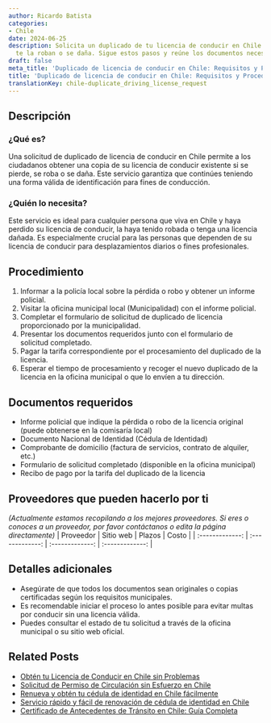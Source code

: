 ```yaml
---
author: Ricardo Batista
categories:
- Chile
date: 2024-06-25
description: Solicita un duplicado de tu licencia de conducir en Chile si se pierde,
  te la roban o se daña. Sigue estos pasos y reúne los documentos necesarios.
draft: false
meta_title: 'Duplicado de licencia de conducir en Chile: Requisitos y Procedimiento'
title: 'Duplicado de licencia de conducir en Chile: Requisitos y Procedimiento'
translationKey: chile-duplicate_driving_license_request
---
```



## Descripción
### ¿Qué es?
Una solicitud de duplicado de licencia de conducir en Chile permite a los ciudadanos obtener una copia de su licencia de conducir existente si se pierde, se roba o se daña. Este servicio garantiza que continúes teniendo una forma válida de identificación para fines de conducción.

### ¿Quién lo necesita?
Este servicio es ideal para cualquier persona que viva en Chile y haya perdido su licencia de conducir, la haya tenido robada o tenga una licencia dañada. Es especialmente crucial para las personas que dependen de su licencia de conducir para desplazamientos diarios o fines profesionales.

## Procedimiento

1. Informar a la policía local sobre la pérdida o robo y obtener un informe policial.
2. Visitar la oficina municipal local (Municipalidad) con el informe policial.
3. Completar el formulario de solicitud de duplicado de licencia proporcionado por la municipalidad.
4. Presentar los documentos requeridos junto con el formulario de solicitud completado.
5. Pagar la tarifa correspondiente por el procesamiento del duplicado de la licencia.
6. Esperar el tiempo de procesamiento y recoger el nuevo duplicado de la licencia en la oficina municipal o que lo envíen a tu dirección.

## Documentos requeridos

- Informe policial que indique la pérdida o robo de la licencia original (puede obtenerse en la comisaría local)
- Documento Nacional de Identidad (Cédula de Identidad)
- Comprobante de domicilio (factura de servicios, contrato de alquiler, etc.)
- Formulario de solicitud completado (disponible en la oficina municipal)
- Recibo de pago por la tarifa del duplicado de la licencia

## Proveedores que pueden hacerlo por ti
_(Actualmente estamos recopilando a los mejores proveedores. Si eres o conoces a un proveedor, por favor contáctanos o edita la página directamente)_
| Proveedor        |     Sitio web      |     Plazos    |       Costo      |
| :-------------: | :-------------: |  :-------------: | :-------------: |

## Detalles adicionales

- Asegúrate de que todos los documentos sean originales o copias certificadas según los requisitos municipales.
- Es recomendable iniciar el proceso lo antes posible para evitar multas por conducir sin una licencia válida.
- Puedes consultar el estado de tu solicitud a través de la oficina municipal o su sitio web oficial.


## Related Posts

- [Obtén tu Licencia de Conducir en Chile sin Problemas](https://tramitit.com/es/guides/chile/licencia_de_conducir/)
- [Solicitud de Permiso de Circulación sin Esfuerzo en Chile](https://tramitit.com/es/guides/chile/permiso_de_circulaci%C3%B3n/)
- [Renueva y obtén tu cédula de identidad en Chile fácilmente](https://tramitit.com/es/guides/chile/c%C3%A9dula_de_identidad/)
- [Servicio rápido y fácil de renovación de cédula de identidad en Chile](https://tramitit.com/es/guides/chile/renovaci%C3%B3n_de_c%C3%A9dula_de_identidad/)
- [Certificado de Antecedentes de Tránsito en Chile: Guía Completa](https://tramitit.com/es/guides/chile/certificado_de_antecedentes_de_tr%C3%A1nsito/)